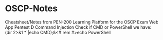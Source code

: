 # OSCP-Notes
Cheatsheet/Notes from PEN-200 Learning Platform for the OSCP Exam
Web App Pentest
  D
    Command Injection
      Check if CMD or PowerShell we have:
        (dir 2>&1 *`|echo CMD);&<# rem #>echo PowerShell
        
